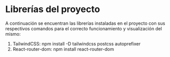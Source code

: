 # Librerías del proyecto

A continuación se encuentran las librerías instaladas en el proyecto con sus respectivos comandos para el correcto funcionamiento y visualización del mismo:

1. TailwindCSS: npm install -D tailwindcss postcss autoprefixer
2. React-router-dom: npm install react-router-dom
